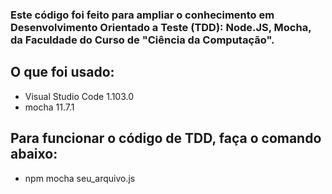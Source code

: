 ### Este código foi feito para ampliar o conhecimento em Desenvolvimento Orientado a Teste (TDD): Node.JS, Mocha, da Faculdade do Curso de "Ciência da Computação".</br>
## O que foi usado: </br>
- Visual Studio Code 1.103.0</br>
- mocha 11.7.1</br>

## Para funcionar o código de TDD, faça o comando abaixo:</br>
- npm mocha seu_arquivo.js</br>